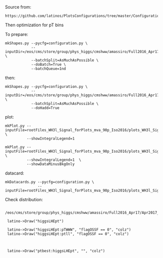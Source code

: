 Source from:

    https://github.com/latinos/PlotsConfigurations/tree/master/Configurations/WH3l/Full2016
    

Then optimization for pT bins




To prepare:

    mkShapes.py --pycfg=configuration.py \
                --inputDir=/eos/cms/store/group/phys_higgs/cmshww/amassiro/Full2016_Apr17/Apr2017_summer16/lepSel__MCWeights__bSFLpTEffMulti__cleanTauMC__l2loose__hadd__l2tightOR__LepTrgFix__formulasMC__vh3lSel/ \
                --batchSplit=AsMuchAsPossible \
                --doBatch=True \
                --batchQueue=1nd

then:

    mkShapes.py --pycfg=configuration.py \
                --inputDir=/eos/cms/store/group/phys_higgs/cmshww/amassiro/Full2016_Apr17/Apr2017_summer16/lepSel__MCWeights__bSFLpTEffMulti__cleanTauMC__l2loose__hadd__l2tightOR__LepTrgFix__formulasMC__vh3lSel/ \
                --batchSplit=AsMuchAsPossible \
                --doHadd=True

plot:

    mkPlot.py --inputFile=rootFiles_WH3l_Signal_forPlots_mva_90p_Iso2016/plots_WH3l_Signal_forPlots_mva_90p_Iso2016.root \
              --showIntegralLegend=1

    mkPlot.py --inputFile=rootFiles_WH3l_Signal_forPlots_mva_90p_Iso2016/plots_WH3l_Signal_forPlots_mva_90p_Iso2016.root \
              --showIntegralLegend=1  \
              --showDataMinusBkgOnly

              
              
datacard:

    mkDatacards.py --pycfg=configuration.py \
                   --inputFile=rootFiles_WH3l_Signal_forPlots_mva_90p_Iso2016/plots_WH3l_Signal_forPlots_mva_90p_Iso2016.root
    
 
 
 
 
 
Check distribution:
 
     /eos/cms/store/group/phys_higgs/cmshww/amassiro/Full2016_Apr17/Apr2017_summer16/lepSel__MCWeights__bSFLpTEffMulti__cleanTauMC__l2loose__hadd__l2tightOR__LepTrgFix__formulasMC__vh3lSel/latino_HWplusJ_HToWW_M125.root

     latino->Draw("higgsLHEpt")
     
     latino->Draw("higgsLHEpt:pTWWW", "flagOSSF == 0", "colz")
     latino->Draw("higgsLHEpt:ptll", "flagOSSF == 0", "colz")
     
     
     
     latino->Draw("ptbest:higgsLHEpt", "", "colz")
